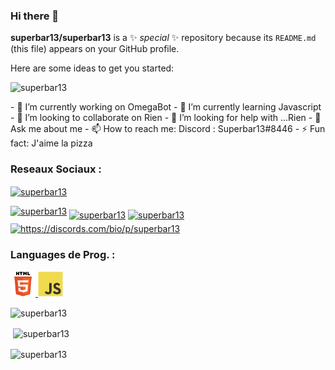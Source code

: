 ### Hi there 👋

**superbar13/superbar13** is a ✨ _special_ ✨ repository because its `README.md` (this file) appears on your GitHub profile.

Here are some ideas to get you started:

<p align="left"> <img src="https://komarev.com/ghpvc/?username=superbar13&label=Profile%20views&color=0e75b6&style=flat" alt="superbar13" /> </p>
- 🔭 I’m currently working on OmegaBot
- 🌱 I’m currently learning Javascript
- 👯 I’m looking to collaborate on Rien
- 🤔 I’m looking for help with ...Rien
- 💬 Ask me about me
- 📫 How to reach me: Discord : Superbar13#8446
- ⚡ Fun fact: J'aime la pizza


<h3 align="left">Reseaux Sociaux :</h3>
<p align="left">
<a href="https://twitter.com/superbar13off" target="blank"><img align="center" src="https://raw.githubusercontent.com/rahuldkjain/github-profile-readme-generator/master/src/images/icons/Social/twitter.svg" alt="superbar13" height="30" width="40" /></a> <p align="left"> 
<a href="https://twitter.com/superbar13off" target="blank"><img src="https://img.shields.io/twitter/follow/superbar13off?logo=twitter&style=for-the-badge" alt="superbar13"></a> 
<a href="https://instagram.com/superbar13" target="blank"><img src="https://raw.githubusercontent.com/rahuldkjain/github-profile-readme-generator/master/src/images/icons/Social/instagram.svg" alt="superbar13" align="middle" height="30" width="40"></a> 
<a href="https://www.youtube.com/c/superbar13" target="blank"><img src="https://raw.githubusercontent.com/rahuldkjain/github-profile-readme-generator/master/src/images/icons/Social/youtube.svg" alt="superbar13" align="middle" height="30" width="40"></a> 
<a href="https://discord.gg/https://discords.com/bio/p/superbar13" target="blank"><img src="https://raw.githubusercontent.com/rahuldkjain/github-profile-readme-generator/master/src/images/icons/Social/discord.svg" alt="https://discords.com/bio/p/superbar13" align="middle" height="30" width="40"></a>
</p>

<h3 align="left">Languages de Prog. :</h3>
    <a href="https://www.w3.org/html/" target="_blank"> <img src="https://raw.githubusercontent.com/devicons/devicon/master/icons/html5/html5-original-wordmark.svg" alt="html5" height="40" width="40"> </a> 
    <a href="https://developer.mozilla.org/en-US/docs/Web/JavaScript" target="_blank"> <img src="https://raw.githubusercontent.com/devicons/devicon/master/icons/javascript/javascript-original.svg" alt="javascript" height="40" width="40"> </a>

<p><img align="center" src="https://github-readme-stats.vercel.app/api/top-langs?username=superbar13&show_icons=true&locale=en&layout=compact" alt="superbar13" /></p>
<p>&nbsp;<img align="center" src="https://github-readme-stats.vercel.app/api?username=superbar13&show_icons=true&locale=en" alt="superbar13" /></p>
<p><img align="center" src="https://github-readme-streak-stats.herokuapp.com/?user=superbar13&" alt="superbar13" /></p>
